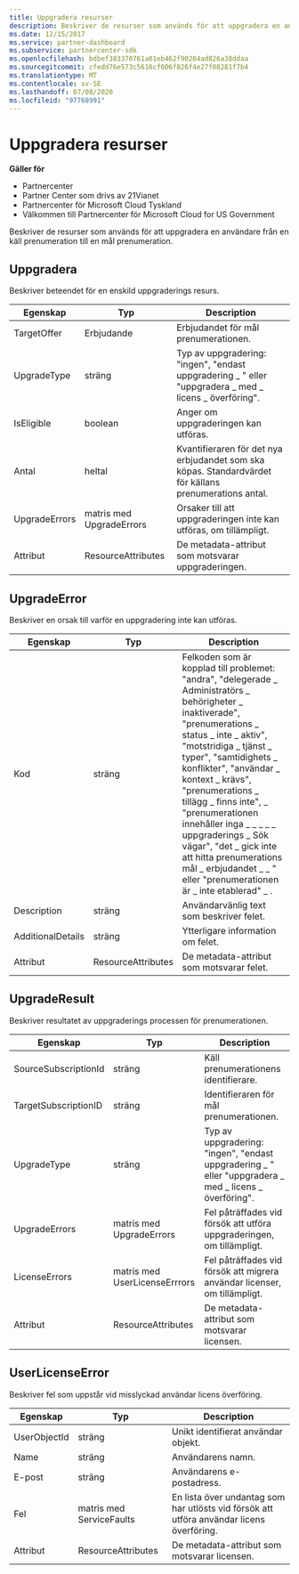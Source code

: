 ```yaml
---
title: Uppgradera resurser
description: Beskriver de resurser som används för att uppgradera en användare från en käll prenumeration till en mål prenumeration.
ms.date: 12/15/2017
ms.service: partner-dashboard
ms.subservice: partnercenter-sdk
ms.openlocfilehash: bdbef383370761a01eb462f90284ad826a38ddaa
ms.sourcegitcommit: cfedd76e573c5616cf006f826f4e27f08281f7b4
ms.translationtype: MT
ms.contentlocale: sv-SE
ms.lasthandoff: 07/08/2020
ms.locfileid: "97768991"
---
```

# <a name="upgrade-resources"></a>Uppgradera resurser

**Gäller för**

- Partnercenter
- Partner Center som drivs av 21Vianet
- Partnercenter för Microsoft Cloud Tyskland
- Välkommen till Partnercenter för Microsoft Cloud for US Government

Beskriver de resurser som används för att uppgradera en användare från en käll prenumeration till en mål prenumeration.

## <a name="upgrade"></a>Uppgradera

Beskriver beteendet för en enskild uppgraderings resurs.

| Egenskap      | Typ                   | Description                                                                                  |
|---------------|------------------------|----------------------------------------------------------------------------------------------|
| TargetOffer   | Erbjudande                  | Erbjudandet för mål prenumerationen.                                                        |
| UpgradeType   | sträng                 | Typ av uppgradering: "ingen", "endast uppgradering \_ " eller "uppgradera \_ med \_ licens \_ överföring".         |
| IsEligible    | boolean                | Anger om uppgraderingen kan utföras.                                                  |
| Antal      | heltal                | Kvantifieraren för det nya erbjudandet som ska köpas. Standardvärdet för källans prenumerations antal. |
| UpgradeErrors | matris med UpgradeErrors | Orsaker till att uppgraderingen inte kan utföras, om tillämpligt.                                      |
| Attribut    | ResourceAttributes     | De metadata-attribut som motsvarar uppgraderingen.                                        |

## <a name="upgradeerror"></a>UpgradeError

Beskriver en orsak till varför en uppgradering inte kan utföras.

| Egenskap          | Typ               | Description                                                                                                                                                                                                                                                                                                                                                                                     |
|-------------------|--------------------|-------------------------------------------------------------------------------------------------------------------------------------------------------------------------------------------------------------------------------------------------------------------------------------------------------------------------------------------------------------------------------------------------|
| Kod              | sträng             | Felkoden som är kopplad till problemet: "andra", "delegerade \_ Administratörs \_ behörigheter \_ inaktiverade", "prenumerations \_ status \_ inte \_ aktiv", "motstridiga \_ tjänst \_ typer", "samtidighets \_ konflikter", "användar \_ kontext \_ krävs", "prenumerations \_ tillägg \_ finns inte", \_ "prenumerationen innehåller inga \_ \_ \_ \_ \_ uppgraderings \_ Sök vägar", "det \_ gick inte att hitta prenumerations mål \_ erbjudandet \_ \_ " eller "prenumerationen är \_ inte etablerad" \_ . |
| Description       | sträng             | Användarvänlig text som beskriver felet.                                                                                                                                                                                                                                                                                                                                                             |
| AdditionalDetails | sträng             | Ytterligare information om felet.                                                                                                                                                                                                                                                                                                                                                         |
| Attribut        | ResourceAttributes | De metadata-attribut som motsvarar felet.                                                                                                                                                                                                                                                                                                                                             |

## <a name="upgraderesult"></a>UpgradeResult

Beskriver resultatet av uppgraderings processen för prenumerationen.

| Egenskap             | Typ                        | Description                                                                          |
|----------------------|-----------------------------|--------------------------------------------------------------------------------------|
| SourceSubscriptionId | sträng                      | Käll prenumerationens identifierare.                                           |
| TargetSubscriptionID | sträng                      | Identifieraren för mål prenumerationen.                                           |
| UpgradeType          | sträng                      | Typ av uppgradering: "ingen", "endast uppgradering \_ " eller "uppgradera \_ med \_ licens \_ överföring". |
| UpgradeErrors        | matris med UpgradeErrors      | Fel påträffades vid försök att utföra uppgraderingen, om tillämpligt.           |
| LicenseErrors        | matris med UserLicenseErrrors | Fel påträffades vid försök att migrera användar licenser, om tillämpligt.          |
| Attribut           | ResourceAttributes          | De metadata-attribut som motsvarar licensen.                                |

## <a name="userlicenseerror"></a>UserLicenseError

Beskriver fel som uppstår vid misslyckad användar licens överföring.

| Egenskap     | Typ                   | Description                                                               |
|--------------|------------------------|---------------------------------------------------------------------------|
| UserObjectId | sträng                 | Unikt identifierat användar objekt.                                 |
| Name         | sträng                 | Användarens namn.                                                     |
| E-post        | sträng                 | Användarens e-postadress.                                                    |
| Fel       | matris med ServiceFaults | En lista över undantag som har utlösts vid försök att utföra användar licens överföring. |
| Attribut   | ResourceAttributes     | De metadata-attribut som motsvarar licensen.                     |


